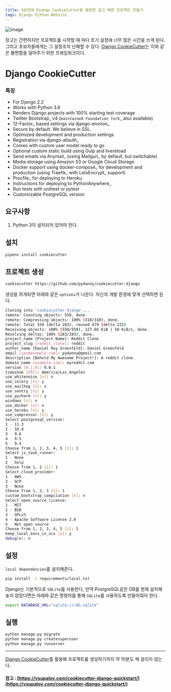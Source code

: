 ```yaml
---
title: 5분만에 Django CookieCutter을 활용한 쉽고 빠른 프로젝트 만들기
tags: Django Python Website
---
```

![image](https://raw.github.com/audreyr/cookiecutter/3ac078356adf5a1a72042dfe72ebfa4a9cd5ef38/logo/cookiecutter_medium.png)

장고는 간편하지만 프로젝트를 시작할 때 마다 초기 설정에 너무 많은 시간을 쓰게 된다. 그리고 초보자들에게는 그 설정조차 난해할 수 있다. [Django CookieCutter](https://github.com/pydanny/cookiecutter-django)는 이와 같은 불편함을 덜어주기 위한 프레임워크이다. 

<!--more-->
# Django CookieCutter

### 특징
* For Django 2.2
* Works with Python 3.6
* Renders Django projects with 100% starting test coverage
* Twitter Bootstrap_ v4 (`maintained Foundation fork`_ also available)
* 12-Factor_ based settings via django-environ_
* Secure by default. We believe in SSL.
* Optimized development and production settings
* Registration via django-allauth_
* Comes with custom user model ready to go
* Optional custom static build using Gulp and livereload
* Send emails via Anymail_ (using Mailgun_ by default, but switchable)
* Media storage using Amazon S3 or Google Cloud Storage
* Docker support using docker-compose_ for development and production (using Traefik_ with LetsEncrypt_ support)
* Procfile_ for deploying to Heroku
* Instructions for deploying to PythonAnywhere_
* Run tests with unittest or pytest
* Customizable PostgreSQL version

## 요구사항
1. Python 3이 설치되어 있어야 한다.

## 설치
```sh
pipenv install cookiecutter
```

## 프로젝트 생성
```sh
cookiecutter https://github.com/pydanny/cookiecutter-django
```
생성을 하게되면 아래와 같은 `options`가 나온다. 자신의 개발 환경에 맞게 선택하면 된다.
```sh
Cloning into 'cookiecutter-django'...
remote: Counting objects: 550, done.
remote: Compressing objects: 100% (310/310), done.
remote: Total 550 (delta 283), reused 479 (delta 222)
Receiving objects: 100% (550/550), 127.66 KiB | 58 KiB/s, done.
Resolving deltas: 100% (283/283), done.
project_name [Project Name]: Reddit Clone
project_slug [reddit_clone]: reddit
author_name [Daniel Roy Greenfeld]: Daniel Greenfeld
email [you@example.com]: pydanny@gmail.com
description [Behold My Awesome Project!]: A reddit clone.
domain_name [example.com]: myreddit.com
version [0.1.0]: 0.0.1
timezone [UTC]: America/Los_Angeles
use_whitenoise [n]: n
use_celery [n]: y
use_mailhog [n]: n
use_sentry [n]: y
use_pycharm [n]: y
windows [n]: n
use_docker [n]: n
use_heroku [n]: y
use_compressor [n]: y
Select postgresql_version:
1 - 11.3
2 - 10.8
3 - 9.6
4 - 9.5
5 - 9.4
Choose from 1, 2, 3, 4, 5 [1]: 1
Select js_task_runner:
1 - None
2 - Gulp
Choose from 1, 2 [1]: 1
Select cloud_provider:
1 - AWS
2 - GCP
3 - None
Choose from 1, 2, 3 [1]: 1
custom_bootstrap_compilation [n]: n
Select open_source_license:
1 - MIT
2 - BSD
3 - GPLv3
4 - Apache Software License 2.0
5 - Not open source
Choose from 1, 2, 3, 4, 5 [1]: 1
keep_local_envs_in_vcs [y]: y
debug[n]: n
```

## 설정
`local dependencies`를 설치해준다.
```sh
pip install -r requirements/local.txt
```
Django는 기본적으로 `SQLite`를 사용한다, 만약 PostgreSQL같은 DB를 현재 설치해놓지 않았다면은 아래와 같은 명령어를 통해 `SQLite`를 사용하도록 만들어줘야 한다.
```sh
export DATABASE_URL="sqlite:///db.sqlite"
```

## 실행
```sh
python manage.py migrate
python manage.py createsuperuser
python manage.py runserver
```

---
[Django CookieCutter](https://github.com/pydanny/cookiecutter-django)를 활용해 프로젝트를 생성하기까지 약 10분도 채 걸리지 않는다. 



#### 참고 : [https://vsupalov.com/cookiecutter-django-quickstart/](https://vsupalov.com/cookiecutter-django-quickstart/)